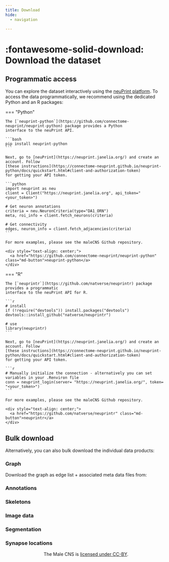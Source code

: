 ```yaml
---
title: Download
hide:
  - navigation

---
```


# :fontawesome-solid-download: Download the dataset

## Programmatic access

You can explore the dataset interactively using the [neuPrint platform](https://neuprint.janelia.org/).
To access the data programmatically, we recommend using the dedicated Python and an R packages:

=== "Python"

    The [`neuprint-python`](https://github.com/connectome-neuprint/neuprint-python) package provides a Python
    interface to the neuPrint API.

    ```bash
    pip install neuprint-python
    ```

    Next, go to [neuPrint](https://neuprint.janelia.org/) and create an account. Follow
    [these instructions](https://connectome-neuprint.github.io/neuprint-python/docs/quickstart.html#client-and-authorization-token)
    for getting your API token.

    ```python
    import neuprint as neu
    client = Client("https://neuprint.janelia.org", api_token="<your_token>")

    # Get neuron annotations
    criteria = neu.NeuronCriteria(type="DA1_ORN")
    meta, roi_info = client.fetch_neurons(criteria)

    # Get connectivity
    edges, neuron_info = client.fetch_adjacencies(criteria)
    ```

    For more examples, please see the maleCNS Github repository.

    <div style="text-align: center;">
      <a href="https://github.com/connectome-neuprint/neuprint-python" class="md-button">neuprint-python</a>
    </div>

=== "R"

    The [`neuprintr`](https://github.com/natverse/neuprintr) package provides a programmatic
    interface to the neuPrint API for R.

    ```r
    # install
    if (!require("devtools")) install.packages("devtools")
    devtools::install_github("natverse/neuprintr")

    # use
    library(neuprintr)
    ```

    Next, go to [neuPrint](https://neuprint.janelia.org/) and create an account. Follow
    [these instructions](https://connectome-neuprint.github.io/neuprint-python/docs/quickstart.html#client-and-authorization-token)
    for getting your API token.

    ```r
    # Manually initialize the connection - alternatively you can set variables in your .Renviron file
    conn = neuprint_login(server= "https://neuprint.janelia.org/", token= "<your_token>")
    ```

    For more examples, please see the maleCNS Github repository.

    <div style="text-align: center;">
      <a href="https://github.com/natverse/neuprintr" class="md-button">neuprintr</a>
    </div>

## Bulk download

Alternatively, you can also bulk download the individual data products:

### Graph

Download the graph as edge list + associated meta data files from:

### Annotations

### Skeletons

### Image data

### Segmentation

### Synapse locations

<div style="text-align: center;">
    <p>The Male CNS is <a href="https://creativecommons.org/licenses/by/4.0/">licensed under CC-BY</a>.</p>
</div>
